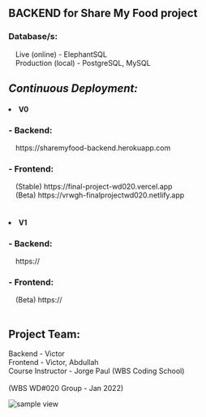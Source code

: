 ## BACKEND for Share My Food project

<h3>Database/s:</h3> 
  &emsp;Live (online) - ElephantSQL  <br>
  &emsp;Production (local) - PostgreSQL, MySQL

<br>

## <i> Continuous Deployment:</i>

<h4><li>V0</li></h4>
<h3>- Backend:</h3>
  &emsp;https://sharemyfood-backend.herokuapp.com  <br>
<h3>- Frontend:</h3>
  &emsp;(Stable) https://final-project-wd020.vercel.app  <br>
  &emsp;(Beta) https://vrwgh-finalprojectwd020.netlify.app  <br>
<br>
<h4><li>V1</li></h4>
<h3>- Backend:</h3>
  &emsp;https://  <br>
<h3>- Frontend:</h3>
  &emsp;(Beta) https://  <br>

<br>

## Project Team:

Backend - Victor<br>
Frontend - Victor, Abdullah<br>
Course Instructor - Jorge Paul (WBS Coding School)<br>
<br>
(WBS WD#020 Group - Jan 2022)<br>

<img src="%PUBLIC%/site_img.png" alt="sample view">
